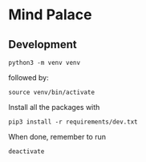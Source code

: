 # Mind Palace

## Development

```
python3 -m venv venv
```

followed by:
```
source venv/bin/activate
```
Install all the packages with
```
pip3 install -r requirements/dev.txt
```

When done, remember to run
```
deactivate
```


